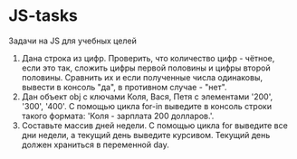 # JS-tasks

Задачи на JS для учебных целей

1. Дана строка из цифр. Проверить, что количество цифр - чётное, если это так, сложить цифры первой половины и цифры второй половины. Сравнить их и если полученные числа одинаковы, вывести в консоль "да", в противном случае - "нет".
2. Дан объект obj с ключами Коля, Вася, Петя с элементами '200', '300', '400'. С помощью цикла for-in выведите в консоль строки такого формата: 'Коля - зарплата 200 долларов.'.
3. Составьте массив дней недели. С помощью цикла for выведите все дни недели, а текущий день выведите курсивом. Текущий день должен храниться в переменной day.
